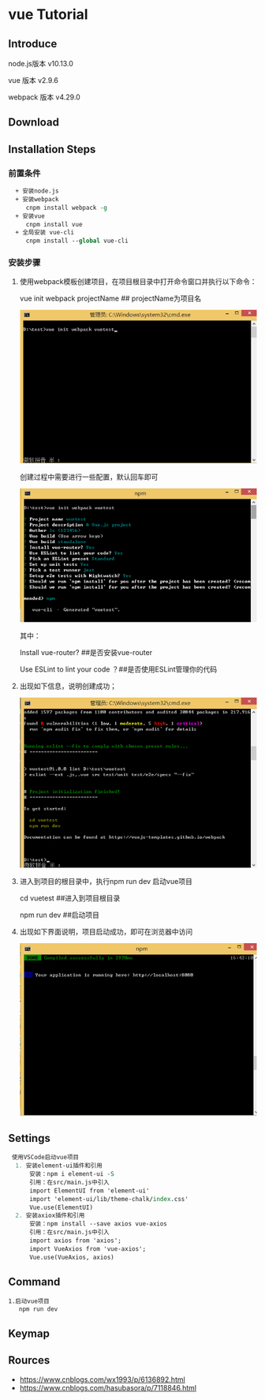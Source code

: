 # vue  Tutorial

## Introduce
node.js版本 
  v10.13.0
  
vue 版本
  v2.9.6

webpack 版本
  v4.29.0
## Download

## Installation Steps

### 前置条件
```tcl
  + 安装node.js
  + 安装webpack
     cnpm install webpack -g
  + 安装vue
     cnpm install vue
  + 全局安装 vue-cli
     cnpm install --global vue-cli
```
 ### 安装步骤
   1. 使用webpack模板创建项目，在项目根目录中打开命令窗口并执行以下命令：
   
      vue init webpack projectName         ## projectName为项目名
     
      ![Information](image/vue-1.png)
     
      创建过程中需要进行一些配置，默认回车即可
      
      ![Information](image/vue-2.png)
      
      其中：
      
      Install vue-router?            ##是否安装vue-router
      
      Use ESLint to lint your code ？##是否使用ESLint管理你的代码  
           
   2. 出现如下信息，说明创建成功；
   
      ![Information](image/vue-3.png)
     
   3. 进入到项目的根目录中，执行npm run dev 启动vue项目
   
      cd vuetest                            ##进入到项目根目录
     
      npm run dev                           ##启动项目
     
   4. 出现如下界面说明，项目启动成功，即可在浏览器中访问
   
      ![Information](image/vue-4.png)
      
## Settings
```tcl
 使用VSCode启动vue项目
  1. 安装element-ui插件和引用
      安装：npm i element-ui -S
      引用：在src/main.js中引入
      import ElementUI from 'element-ui'
      import 'element-ui/lib/theme-chalk/index.css'
      Vue.use(ElementUI)
  2. 安装axiox插件和引用
      安装：npm install --save axios vue-axios
      引用：在src/main.js中引入
      import axios from 'axios';
      import VueAxios from 'vue-axios';
      Vue.use(VueAxios, axios)
```
## Command 
    1.启动vue项目
       npm run dev
## Keymap

## Rources
+  https://www.cnblogs.com/wx1993/p/6136892.html
+  https://www.cnblogs.com/hasubasora/p/7118846.html


